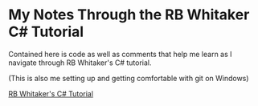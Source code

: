 # My Notes Through the RB Whitaker C# Tutorial

Contained here is code as well as comments that help me learn as I navigate through RB Whitaker's C# tutorial.

(This is also me setting up and getting comfortable with git on Windows)

[RB Whitaker's C# Tutorial](http://rbwhitaker.wikidot.com/c-sharp-tutorials)